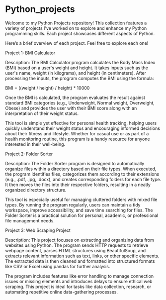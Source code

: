 # Python_projects

Welcome to my Python Projects repository! This collection features a variety of projects I've worked on to explore and enhance my Python programming skills. Each project showcases different aspects of Python.

Here’s a brief overview of each project. Feel free to explore each one!

Project 1: BMI Calculator

Description:
The BMI Calculator program calculates the Body Mass Index (BMI) based on a user's weight and height. It takes inputs such as the user's name, weight (in kilograms), and height (in centimeters). After processing the inputs, the program computes the BMI using the formula:

BMI = ((weight / height) / height) * 10000

Once the BMI is calculated, the program evaluates the result against standard BMI categories (e.g., Underweight, Normal weight, Overweight, Obese) and provides the user with their BMI score along with an interpretation of their weight status.

This tool is simple yet effective for personal health tracking, helping users quickly understand their weight status and encouraging informed decisions about their fitness and lifestyle. Whether for casual use or as part of a health monitoring routine, this program is a handy resource for anyone interested in their well-being.

Project 2: Folder Sorter

Description:
The Folder Sorter program is designed to automatically organize files within a directory based on their file types. When executed, the program identifies files, categorizes them according to their extensions (e.g., .pdf, .jpg, .docx), and creates corresponding folders for each file type. It then moves the files into their respective folders, resulting in a neatly organized directory structure.

This tool is especially useful for managing cluttered folders with mixed file types. By running the program regularly, users can maintain a tidy workspace, improve accessibility, and save time searching for files. The Folder Sorter is a practical solution for personal, academic, or professional file management needs.


Project 3: Web Scraping Project

Description:
This project focuses on extracting and organizing data from websites using Python. The program sends HTTP requests to retrieve webpage content, parses HTML structures using BeautifulSoup, and extracts relevant information such as text, links, or other specific elements. The extracted data is then cleaned and formatted into structured formats like CSV or Excel using pandas for further analysis.

The program includes features like error handling to manage connection issues or missing elements and introduces delays to ensure ethical web scraping. This project is ideal for tasks like data collection, research, or automating repetitive online data-gathering processes.

